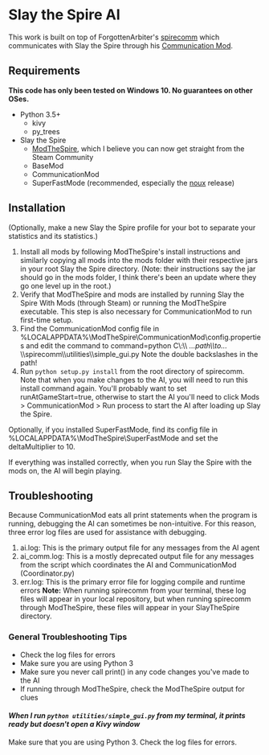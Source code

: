 # Slay the Spire AI
This work is built on top of ForgottenArbiter's [spirecomm](https://github.com/ForgottenArbiter/spirecomm) which communicates with Slay the Spire through his [Communication Mod](https://github.com/ForgottenArbiter/CommunicationMod).

## Requirements
**This code has only been tested on Windows 10. No guarantees on other OSes.**

* Python 3.5+
    * kivy
    * py_trees
* Slay the Spire
    * [ModTheSpire](https://github.com/kiooeht/ModTheSpire), which I believe you can now get straight from the Steam Community
    * BaseMod
    * CommunicationMod
    * SuperFastMode (recommended, especially the [noux](https://github.com/Skrelpoid/SuperFastMode/releases/tag/noux999.0.0) release)

## Installation

(Optionally, make a new Slay the Spire profile for your bot to separate your statistics and its statistics.)

1. Install all mods by following ModTheSpire's install instructions and similarly copying all mods into the mods folder with their respective jars in your root Slay the Spire directory. (Note: their instructions say the jar should go in the mods folder, I think there's been an update where they go one level up in the root.)
2. Verify that ModTheSpire and mods are installed by running Slay the Spire With Mods (through Steam) or running the ModTheSpire executable. This step is also necessary for CommunicationMod to run first-time setup.
3. Find the CommunicationMod config file in %LOCALAPPDATA%\ModTheSpire\CommunicationMod\config.properties and edit the command to command=python C\\:\\\\ _...path\\\\to..._ \\\\spirecomm\\\\utilities\\\\simple_gui.py Note the double backslashes in the path!
4. Run `python setup.py install` from the root directory of spirecomm. Note that when you make changes to the AI, you will need to run this install command again. You'll probably want to set runAtGameStart=true, otherwise to start the AI you'll need to click Mods > CommunicationMod > Run process to start the AI after loading up Slay the Spire.

Optionally, if you installed SuperFastMode, find its config file in %LOCALAPPDATA%\ModTheSpire\SuperFastMode and set the  deltaMultiplier to 10.

If everything was installed correctly, when you run Slay the Spire with the mods on, the AI will begin playing.


## Troubleshooting
Because CommunicationMod eats all print statements when the program is running, debugging the AI can sometimes be non-intuitive. For this reason, three error log files are used for assistance with debugging.
1. ai.log: This is the primary output file for any messages from the AI agent
2. ai_comm.log: This is a mostly deprecated output file for any messages from the script which coordinates the AI and CommunicationMod (Coordinator.py)
3. err.log: This is the primary error file for logging compile and runtime errors
**Note:** When running spirecomm from your terminal, these log files will appear in your local repository, but when running spirecomm through ModTheSpire, these files will appear in your SlayTheSpire directory.

### General Troubleshooting Tips
- Check the log files for errors
- Make sure you are using Python 3
- Make sure you never call print() in any code changes you've made to the AI
- If running through ModTheSpire, check the ModTheSpire output for clues

#### *When I run `python utilities/simple_gui.py` from my terminal, it prints ready but doesn't open a Kivy window*
Make sure that you are using Python 3. Check the log files for errors.
